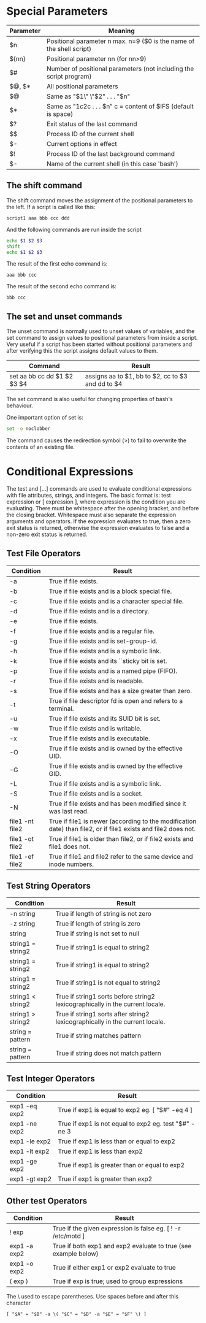 # Special Parameters

| Parameter | Meaning |
| --------- | ------- |
| $n | Positional parameter n max. n=9 ($0 is the name of the shell script) |
| ${nn} | Positional parameter nn (for nn>9) |
| $# | Number of positional parameters (not including the script program) |
| $@, $* | All positional parameters |
| $@ | Same as \"$1\" \"$2" . . . "$n\" |
| $* | Same as \"$1c$2c . . . $n\" c = content of $IFS (default is space) |
| $? | Exit status of the last command |
| $$ | Process ID of the current shell |
| $- | Current options in effect |
| $! | Process ID of the last background command |
| $- | Name of the current shell (in this case \'bash\') |

## The shift command

The shift command moves the assignment of the positional parameters to the left. If a
script is called like this:

```
script1 aaa bbb ccc ddd
```

And the following commands are run inside the script

```bash
echo $1 $2 $3
shift
echo $1 $2 $3
```

The result of the first echo command is:

```
aaa bbb ccc
```

The result of the second echo command is:

```
bbb ccc
```

## The set and unset commands

The unset command is normally used to unset values of variables, and the set command to assign values to positional parameters from inside a script. Very useful if a script has been started without positional parameters and after verifying this the script assigns default values to them.

| Command | Result |
| ------- | ------ |
| set aa bb cc dd $1 $2 $3 $4 | assigns aa to $1, bb to $2, cc to $3 and dd to $4 |

The set command is also useful for changing properties of bash's behaviour.

One important option of set is:

```bash
set -o noclobber
```

The command causes the redirection symbol (>) to fail to overwrite the contents of an existing file. 

# Conditional Expressions

The test and [...] commands are used to evaluate conditional expressions with file attributes, strings, and integers. The basic format is: test expression or [ expression ], where expression is the condition you are evaluating. There must be whitespace after the opening bracket, and before the closing bracket. Whitespace must also separate the expression arguments and operators. If the expression evaluates to true, then a zero exit status is returned, otherwise the expression evaluates to false and a non-zero exit status is returned.

## Test File Operators

| Condition | Result |
| --------- | ------ |
| -a <file> | True if file exists. |
| -b <file> | True if file exists and is a block special file. |
| -c <file> | True if file exists and is a character special file. |
| -d <file> | True if file exists and is a directory. |
| -e <file> | True if file exists. |
| -f <file> | True if file exists and is a regular file. |
| -g <file> | True if file exists and is set-group-id. |
| -h <file> | True if file exists and is a symbolic link. |
| -k <file> | True if file exists and its ``sticky bit is set. |
| -p <file> | True if file exists and is a named pipe (FIFO). |
| -r <file> | True if file exists and is readable. |
| -s <file> | True if file exists and has a size greater than zero. |
| -t <fd> | True if file descriptor fd is open and refers to a terminal. |
| -u <file> | True if file exists and its SUID bit is set. |
| -w <file> | True if file exists and is writable. |
| -x <file> | True if file exists and is executable. |
| -O <file> | True if file exists and is owned by the effective UID. |
| -G <file> | True if file exists and is owned by the effective GID. |
| -L <file> | True if file exists and is a symbolic link. |
| -S <file> | True if file exists and is a socket. |
| -N <file> | True if file exists and has been modified since it was last read. |
| file1 -nt file2 | True if file1 is newer (according to the modification date) than file2, or if file1 exists and file2 does not. |
| file1 -ot file2 | True if file1 is older than file2, or if file2 exists and file1 does not. |
| file1 -ef file2 | True if file1 and file2 refer to the same device and inode numbers. |

## Test String Operators

| Condition | Result |
| --------- | ------ |
| -n string | True if length of string is not zero |
| -z string | True if length of string is zero |
| string | True if string is not set to null |
| string1 = string2 | True if string1 is equal to string2 |
| string1 = string2 | True if string1 is equal to string2 |
| string1 = string2 | True if string1 is not equal to string2 |
| string1 < string2 | True if string1 sorts before string2 lexicographically in the current locale. |
| string1 > string2 | True if string1 sorts after string2 lexicographically in the current locale. |
| string = pattern | True if string matches pattern |
| string = pattern | True if string does not match pattern |

## Test Integer Operators

| Condition | Result |
| --------- | ------ |
| exp1 -eq exp2 | True if exp1 is equal to exp2 eg. [ "$#" -eq 4 ] |
| exp1 -ne exp2 | True if exp1 is not equal to exp2 eg. test "$#" -ne 3 |
| exp1 -le exp2 | True if exp1 is less than or equal to exp2 |
| exp1 -lt exp2 | True if exp1 is less than exp2 |
| exp1 -ge exp2 | True if exp1 is greater than or equal to exp2 |
| exp1 -gt exp2 | True if exp1 is greater than exp2 |

## Other test Operators

| Condition | Result |
| --------- | ------ |
| ! exp  | True if the given expression is false eg. [ ! -r /etc/motd ] |
| exp1 -a exp2  | True if both exp1 and exp2 evaluate to true (see example below) |
| exp1 -o exp2 | True if either exp1 or exp2 evaluate to true |
| \( exp \)  | True if exp is true; used to group expressions |

The \ used to escape parentheses. Use spaces before and after this character
```
[ "$A" = "$B" -a \( "$C" = "$D" -a "$E" = "$F" \) ] 
```
